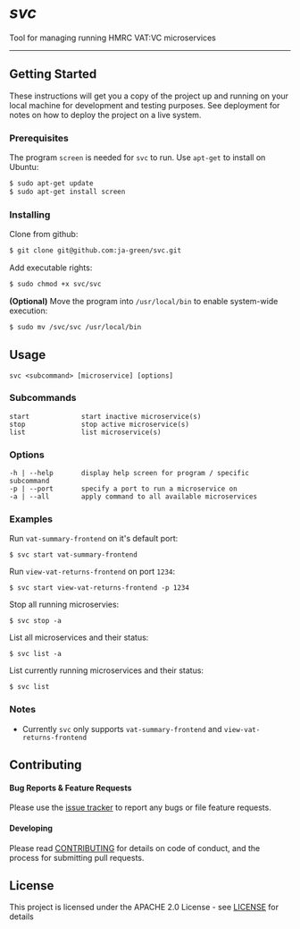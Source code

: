 # *svc*

Tool for managing running HMRC VAT:VC microservices

***

## Getting Started

These instructions will get you a copy of the project up and running on your local machine for development and testing purposes. See deployment for notes on how to deploy the project on a live system.

### Prerequisites

The program `screen` is needed for `svc` to run. Use `apt-get` to install on Ubuntu:

```bash
$ sudo apt-get update
$ sudo apt-get install screen
```

### Installing

Clone from github:

```bash
$ git clone git@github.com:ja-green/svc.git
```

Add executable rights:

```bash
$ sudo chmod +x svc/svc
```

**(Optional)** Move the program into `/usr/local/bin` to enable system-wide execution: 

```bash
$ sudo mv /svc/svc /usr/local/bin
```
## Usage

```
svc <subcommand> [microservice] [options]
```

### Subcommands

```
start             start inactive microservice(s)
stop              stop active microservice(s)
list              list microservice(s)
```

### Options

```
-h | --help       display help screen for program / specific subcommand
-p | --port       specify a port to run a microservice on
-a | --all        apply command to all available microservices
```

### Examples

Run `vat-summary-frontend` on it's default port:
```
$ svc start vat-summary-frontend
```

Run `view-vat-returns-frontend` on port `1234`:
```
$ svc start view-vat-returns-frontend -p 1234
```

Stop all running microservies:
```
$ svc stop -a
```

List all microservices and their status:
```
$ svc list -a
```

List currently running microservices and their status:
```
$ svc list
```

### Notes

* Currently `svc` only supports `vat-summary-frontend` and `view-vat-returns-frontend`

## Contributing

#### Bug Reports & Feature Requests

Please use the [issue tracker](https://github.com/karan/joe/issues) to report any bugs or file feature requests.

#### Developing

Please read [CONTRIBUTING](https://gist.github.com/PurpleBooth/b24679402957c63ec426) for details on code of conduct, and the process for submitting pull requests.

## License

This project is licensed under the APACHE 2.0 License - see [LICENSE](LICENSE.md) for details
